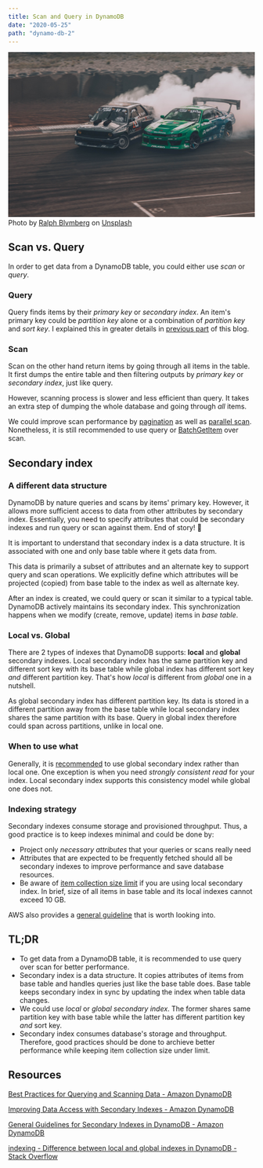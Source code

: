 ```yaml
---
title: Scan and Query in DynamoDB
date: "2020-05-25"
path: "dynamo-db-2"
---
```


![car racing](./assets/racing.jpg)
Photo by [Ralph Blvmberg](https://unsplash.com/@rblvmberg?utm_source=unsplash&utm_medium=referral&utm_content=creditCopyText) on [Unsplash](https://unsplash.com)

## Scan vs. Query
In order to get data from a DynamoDB table, you could either use *scan* or *query*.

### Query
Query finds items by their *primary key* or *secondary index*. An item's primary key could be *partition key* alone or a combination of *partition key* and *sort key*. I explained this in greater details in [previous part](https://blog.vinhlee.com/dynamo-db-1/) of this blog.

### Scan
Scan on the other hand return items by going through all items in the table. It first dumps the entire table and then filtering outputs by *primary key* or *secondary index*, just like query.

However, scanning process is slower and less efficient than query. It takes an extra step of dumping the whole database and going through *all* items.

We could improve scan performance by [pagination](https://docs.aws.amazon.com/amazondynamodb/latest/developerguide/Scan.html#Scan.Pagination) as well as [parallel scan](https://docs.aws.amazon.com/amazondynamodb/latest/developerguide/Scan.html#Scan.ParallelScan). Nonetheless, it is still recommended to use query or [BatchGetItem](https://docs.aws.amazon.com/amazondynamodb/latest/developerguide/WorkingWithItems.html#WorkingWithItems.BatchOperations) over scan.

## Secondary index
### A different data structure
DynamoDB by nature queries and scans by items' primary key. However, it allows more sufficient access to data from other attributes by secondary index. Essentially, you need to specify attributes that could be secondary indexes and run query or scan against them. End of story! 🥂

It is important to understand that secondary index is a data structure. It is associated with one and only base table where it gets data from.

This data is primarily a subset of attributes and an alternate key to support query and scan operations. We explicitly define which attributes will be projected (copied) from base table to the index as well as alternate key.

After an index is created, we could query or scan it similar to a typical table. DynamoDB actively maintains its secondary index. This synchronization happens when we modify (create, remove, update) items in *base table*.

### Local vs. Global
There are 2 types of indexes that DynamoDB supports: **local** and **global** secondary indexes. Local secondary index has the same partition key and different sort key with its base table while global index has different sort key *and* different partition key. That's how *local* is different from *global* one in a nutshell.

As global secondary index has different partition key. Its data is stored in a different partition away from the base table while local secondary index shares the same partition with its base. Query in global index therefore could span across partitions, unlike in local one.

### When to use what
Generally, it is [recommended](https://docs.aws.amazon.com/amazondynamodb/latest/developerguide/bp-indexes-general.html) to use global secondary index rather than local one. One exception is when you need *strongly consistent read* for your index. Local secondary index supports this consistency model while global one does not.

### Indexing strategy
Secondary indexes consume storage and provisioned throughput. Thus, a good practice is to keep indexes minimal and could be done by:
* Project only *necessary attributes* that your queries or scans really need
* Attributes that are expected to be frequently fetched should all be secondary indexes to improve performance and save database resources.
* Be aware of [item collection size limit](https://docs.aws.amazon.com/amazondynamodb/latest/developerguide/LSI.html#LSI.ItemCollections.SizeLimit) if you are using local secondary index. In brief, size of all items in base table and its local indexes cannot exceed 10 GB.

AWS also provides a [general guideline](https://docs.aws.amazon.com/amazondynamodb/latest/developerguide/bp-indexes-general.html) that is worth looking into.

## TL;DR
* To get data from a DynamoDB table, it is recommended to use query over scan for better performance.
* Secondary index is a data structure. It copies attributes of items from base table and handles queries just like the base table does. Base table keeps secondary index in sync by updating the index when table data changes.
* We could use *local* or *global secondary index*. The former shares same partition key with base table while the latter has different partition key *and* sort key.
* Secondary index consumes database's storage and throughput. Therefore, good practices should be done to archieve better performance while keeping item collection size under limit.

## Resources
[Best Practices for Querying and Scanning Data - Amazon DynamoDB](https://docs.aws.amazon.com/amazondynamodb/latest/developerguide/bp-query-scan.html)

[Improving Data Access with Secondary Indexes - Amazon DynamoDB](https://docs.aws.amazon.com/amazondynamodb/latest/developerguide/SecondaryIndexes.html)

[General Guidelines for Secondary Indexes in DynamoDB - Amazon DynamoDB](https://docs.aws.amazon.com/amazondynamodb/latest/developerguide/bp-indexes-general.html)

[indexing - Difference between local and global indexes in DynamoDB - Stack Overflow](https://stackoverflow.com/questions/21381744/difference-between-local-and-global-indexes-in-dynamodb)